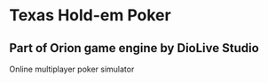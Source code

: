 # Texas Hold-em Poker
## Part of Orion game engine by DioLive Studio
Online multiplayer poker simulator
